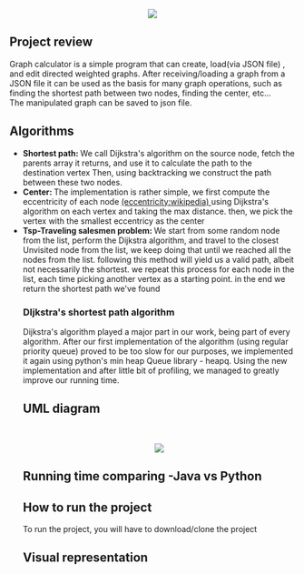 <p align = "center"><img src = "https://user-images.githubusercontent.com/74304423/146420213-3c28708b-2a6c-479f-bb83-84ea747c3944.png">  </p>

<p>
<h2>  Project review</h2>
Graph calculator is a simple program that can create, load(via JSON file) , and edit directed weighted graphs. After receiving/loading a graph from a JSON file it can be used as the basis for many graph operations, such as finding the shortest path between two nodes, finding the center, etc...<br>
The manipulated graph can be saved to json file.
</p>

<h2> Algorithms </h2>


 <ul>
  
  <li> <strong>Shortest path: </strong>We call Dijkstra's algorithm on the source node, fetch the parents array it returns, and use it to calculate the path to the destination vertex Then, using backtracking we construct the path between these two nodes. </li>
  <li> <strong> Center: </strong>The implementation is rather simple, we first compute the eccentricity of each node <a href="https://en.wikipedia.org/wiki/Distance_(graph_theory)">(eccentricity:wikipedia) </a> using Dijkstra's algorithm on each vertex and taking the max distance. then, we  pick the vertex with the smallest eccentricy as the center</li>
  
  <li> <strong> Tsp-Traveling salesmen problem: </strong> We start from some random node from the list, perform the Dijkstra algorithm, and travel to the closest Unvisited node from the list, we keep doing that until we reached all the nodes from the list. following this method will yield us a valid path, albeit not necessarily the shortest. we repeat this process for each node in the list, each time picking another vertex as a starting point. in the end we return the shortest path we've found</li>  

 <h3> DIjkstra's shortest path algorithm</h3>
 <p>
  Dijkstra's algorithm played a major part in our work, being part of every algorithm. After our first implementation of the algorithm (using regular priority queue) proved to be too slow for our purposes, we implemented it again using python's min heap Queue library - heapq.
Using the new implementation and after little bit of profiling, we managed to  greatly improve our running time.
 </p>


 <h2> UML diagram </h2>
 <br>
 <p align = "center"><img src = "https://user-images.githubusercontent.com/74304423/146753790-d87e99b6-1ebc-4b13-848d-61780a15cbf5.jpg">  </p>
 
 <h2>Running time comparing -Java vs Python</h2>
 
 <h2> How to run the project </h2>
 
 <p> To run the project, you will have to download/clone the project </p>
 
 <h2> Visual representation </h2>
